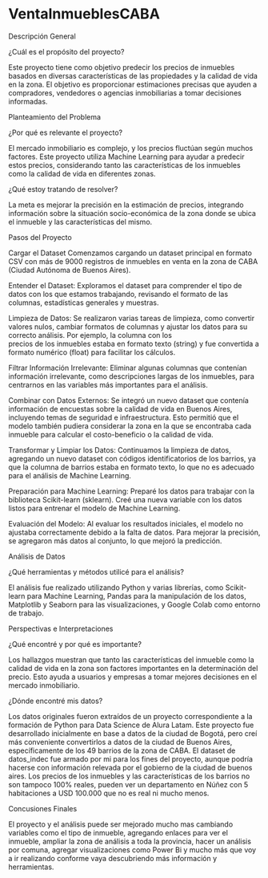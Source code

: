 # VentaInmueblesCABA

Descripción General

¿Cuál es el propósito del proyecto?

Este proyecto tiene como objetivo predecir los precios de inmuebles basados en diversas características de las propiedades y la calidad de vida en la zona. El objetivo es proporcionar estimaciones precisas que ayuden a compradores, vendedores o agencias inmobiliarias a tomar decisiones informadas.


Planteamiento del Problema

¿Por qué es relevante el proyecto?

El mercado inmobiliario es complejo, y los precios fluctúan según muchos factores. Este proyecto utiliza Machine Learning para ayudar a predecir estos precios, considerando tanto las características de los inmuebles como la calidad de vida en diferentes zonas.


¿Qué estoy tratando de resolver?

La meta es mejorar la precisión en la estimación de precios, integrando información sobre la situación socio-económica de la zona donde se ubica el inmueble y las características del mismo.


Pasos del Proyecto

  Cargar el Dataset
  Comenzamos cargando un dataset principal en formato CSV con más de 9000 registros de inmuebles en venta en la zona de CABA (Ciudad Autónoma de Buenos Aires).
      
  Entender el Dataset:
  Exploramos el dataset para comprender el tipo de datos con los que estamos trabajando, revisando el formato de las columnas, estadísticas generales y muestras.
      
  Limpieza de Datos:
  Se realizaron varias tareas de limpieza, como convertir valores nulos, cambiar formatos de columnas y ajustar los datos para su correcto análisis. Por ejemplo, la columna con los     
  precios de los inmuebles estaba en formato texto (string) y fue convertida a formato numérico (float) para facilitar los cálculos.
      
  Filtrar Información Irrelevante:
  Eliminar algunas columnas que contenían información irrelevante, como descripciones largas de los inmuebles, para centrarnos en las variables más importantes para el análisis.
      
  Combinar con Datos Externos:
  Se integró un nuevo dataset que contenía información de encuestas sobre la calidad de vida en Buenos Aires, incluyendo temas de seguridad e infraestructura. Esto permitió que el 
  modelo también pudiera considerar la zona en la que se encontraba cada inmueble para calcular el costo-beneficio o la calidad de vida.
      
  Transformar y Limpiar los Datos:
  Continuamos la limpieza de datos, agregando un nuevo dataset con códigos identificatorios de los barrios, ya que la columna de barrios estaba en formato texto, lo que no es adecuado 
  para el análisis de Machine Learning.
      
  Preparación para Machine Learning:
  Preparé los datos para trabajar con la biblioteca Scikit-learn (sklearn). Creé una nueva variable con los datos listos para entrenar el modelo de Machine Learning.
      
  Evaluación del Modelo:
  Al evaluar los resultados iniciales, el modelo no ajustaba correctamente debido a la falta de datos. Para mejorar la precisión, se agregaron más datos al conjunto, lo que mejoró la 
  predicción.


Análisis de Datos

¿Qué herramientas y métodos utilicé para el análisis?

El análisis fue realizado utilizando Python y varias librerías, como Scikit-learn para Machine Learning, Pandas para la manipulación de los datos, Matplotlib y Seaborn para las visualizaciones, y Google Colab como entorno de trabajo.

Perspectivas e Interpretaciones

¿Qué encontré y por qué es importante?

Los hallazgos muestran que tanto las características del inmueble como la calidad de vida en la zona son factores importantes en la determinación del precio. Esto ayuda a usuarios y empresas a tomar  mejores decisiones en el mercado inmobiliario.


¿Dónde encontré mis datos?

Los datos originales fueron extraídos de un proyecto correspondiente a la formación de Python para Data Science de Alura Latam. Este proyecto fue desarrollado inicialmente en base a datos de la ciudad de Bogotá, pero creí más conveniente convertirlos a datos de la ciudad de Buenos Aires, específicamente de los 49 barrios de la zona de CABA. El dataset de datos_indec fue armado por mi para los fines del proyecto, aunque podría hacerse con información relevada por el gobierno de la ciudad de buenos aires. Los precios de los inmuebles y las características de los barrios no son tampoco 100% reales, pueden ver un departamento en Núñez con 5 habitaciones a USD 100.000 que no es real ni mucho menos. 

Concusiones Finales

El proyecto y el análisis puede ser mejorado mucho mas cambiando variables como el tipo de inmueble, agregando enlaces para ver el inmueble, ampliar la zona de análisis a toda la provincia, hacer un análisis por comuna, agregar visualizaciones como Power Bi y mucho más que voy a ir realizando conforme vaya descubriendo más información y herramientas.

